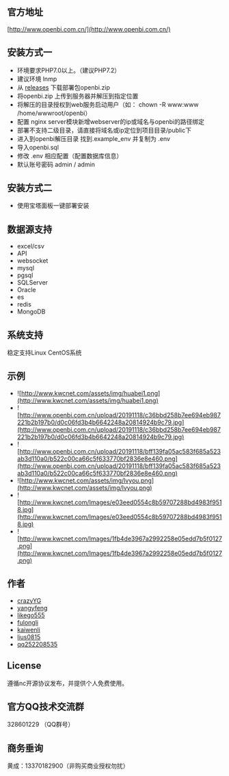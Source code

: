## 官方地址

[http://www.openbi.com.cn/](http://www.openbi.com.cn/)

## 安装方式一

- 环境要求PHP7.0以上。（建议PHP7.2）
- 建议环境 lnmp
- 从 [releases](https://github.com/openBI-kwc/openBI/releases/) 下载部署包openbi.zip
- 将openbi.zip 上传到服务器并解压到指定位置
- 将解压的目录授权到web服务启动用户（如： chown -R www:www /home/wwwroot/openbi）
- 配置 nginx server模块新增webserver的ip或域名与openbi的路径绑定
- 部署不支持二级目录，请直接将域名或ip定位到项目目录/public下
- 进入到openbi解压目录 找到.example_env 并复制为 .env 
- 导入openbi.sql
- 修改 .env 相应配置（配置数据库信息）
- 默认账号密码 admin / admin

## 安装方式二

- 使用宝塔面板一键部署安装

## 数据源支持

- excel/csv
- API
- websocket
- mysql
- pgsql
- SQLServer
- Oracle
- es
- redis
- MongoDB
## 系统支持
稳定支持Linux CentOS系统 
## 示例

- ![http://www.kwcnet.com/assets/img/huabei1.png](http://www.kwcnet.com/assets/img/huabei1.png)
- ![http://www.openbi.com.cn/upload/20191118/c36bbd258b7ee694eb987221b2b197b0/d0c06fd3b4b6642248a20814924b9c79.jpg](http://www.openbi.com.cn/upload/20191118/c36bbd258b7ee694eb987221b2b197b0/d0c06fd3b4b6642248a20814924b9c79.jpg)
- ![http://www.openbi.com.cn/upload/20191118/bff139fa05ac583f685a523ab3d110a0/b522c00ca66c5f633770bf2836e8e460.png](http://www.openbi.com.cn/upload/20191118/bff139fa05ac583f685a523ab3d110a0/b522c00ca66c5f633770bf2836e8e460.png)
- ![http://www.kwcnet.com/assets/img/lvyou.png](http://www.kwcnet.com/assets/img/lvyou.png)
- ![http://www.kwcnet.com/Images/e03eed0554c8b59707288bd4983f9518.jpg](http://www.kwcnet.com/Images/e03eed0554c8b59707288bd4983f9518.jpg)
- ![http://www.kwcnet.com/Images/1fb4de3967a2992258e05edd7b5f0127.png](http://www.kwcnet.com/Images/1fb4de3967a2992258e05edd7b5f0127.png)

## 作者

- [crazyYG](https://github.com/crazyYG)
- [yangyfeng](https://github.com/yangyfeng)
- [likego555](https://github.com/likego555)
- [fulongli](https://github.com/fulongli)
- [kaiwenli](https://github.com/kaiwenli)
- [lius0815](https://github.com/lius0815)
- [qq252208535](https://github.com/qq252208535)

## License

遵循nc开源协议发布，并提供个人免费使用。

## 官方QQ技术交流群

328601229 （QQ群号）


## 商务垂询
黄成：13370182900（非购买商业授权勿扰）
